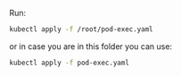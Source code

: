 
Run:

```sh
kubectl apply -f /root/pod-exec.yaml
```

or in case you are in this folder you can use:

```sh
kubectl apply -f pod-exec.yaml
```
